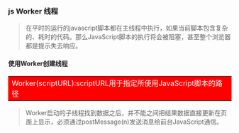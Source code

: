 ### js Worker 线程
> 在平时的运行的javascript脚本都在主线程中执行，如果当前脚本包含复杂的、耗时的代码。那么JavaScript脚本的执行将会被阻塞，甚至整个浏览器都是提示失去响应。

#### 使用Worker创建线程

<table><tr><td bgcolor=red><font color=white>Worker(scriptURL):scriptURL用于指定所使用JavaScript脚本的路径</font></td></tr></table>

> Worker启动的子线程找到数据之后，并不能之间把结果数据直接更新在页面上显示，必须通过postMessage(n)发送消息给前台JavaScript通信。

<img src="https://images2015.cnblogs.com/blog/845902/201608/845902-20160812123425156-706677637.png" alt="">
<img src="https://images2015.cnblogs.com/blog/845902/201608/845902-20160812123343484-1186566940.png" alt="">
